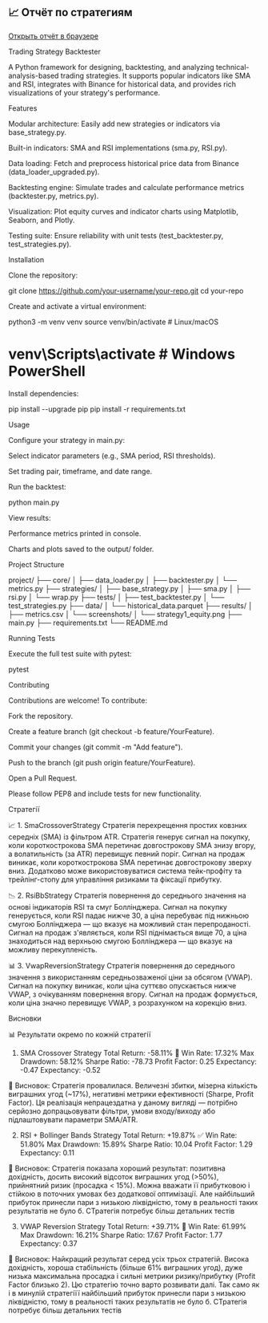 ## 📈 Отчёт по стратегиям

[Открыть отчёт в браузере](https://sacchar20.github.io/testovoe/report.html)



Trading Strategy Backtester

A Python framework for designing, backtesting, and analyzing technical-analysis-based trading strategies. It supports popular indicators like SMA and RSI, integrates with Binance for historical data, and provides rich visualizations of your strategy's performance.



Features

Modular architecture: Easily add new strategies or indicators via base_strategy.py.

Built-in indicators: SMA and RSI implementations (sma.py, RSI.py).

Data loading: Fetch and preprocess historical price data from Binance (data_loader_upgraded.py).

Backtesting engine: Simulate trades and calculate performance metrics (backtester.py, metrics.py).

Visualization: Plot equity curves and indicator charts using Matplotlib, Seaborn, and Plotly.

Testing suite: Ensure reliability with unit tests (test_backtester.py, test_strategies.py).



Installation

Clone the repository:

git clone https://github.com/your-username/your-repo.git
cd your-repo

Create and activate a virtual environment:

python3 -m venv venv
source venv/bin/activate       # Linux/macOS
# venv\Scripts\activate      # Windows PowerShell

Install dependencies:

pip install --upgrade pip
pip install -r requirements.txt



Usage

Configure your strategy in main.py:

Select indicator parameters (e.g., SMA period, RSI thresholds).

Set trading pair, timeframe, and date range.

Run the backtest:

python main.py

View results:

Performance metrics printed in console.

Charts and plots saved to the output/ folder.


Project Structure

project/
├── core/
│   ├── data_loader.py
│   ├── backtester.py
│   └── metrics.py
├── strategies/
│   ├── base_strategy.py
│   ├── sma.py
│   ├── rsi.py
│   └── wrap.py
├── tests/
│   ├── test_backtester.py
│   └── test_strategies.py
├── data/
│   └── historical_data.parquet
├── results/
│   ├── metrics.csv
│   └── screenshots/
│       └── strategy1_equity.png
├── main.py
├── requirements.txt
└── README.md



Running Tests

Execute the full test suite with pytest:

pytest



Contributing

Contributions are welcome! To contribute:

Fork the repository.

Create a feature branch (git checkout -b feature/YourFeature).

Commit your changes (git commit -m "Add feature").

Push to the branch (git push origin feature/YourFeature).

Open a Pull Request.

Please follow PEP8 and include tests for new functionality.



Стратегії

📈 1. SmaCrossoverStrategy
Стратегія перехрещення простих ковзних середніх (SMA) із фільтром ATR.
Стратегія генерує сигнал на покупку, коли короткострокова SMA перетинає довгострокову SMA знизу вгору, а волатильність (за ATR) перевищує певний поріг.
Сигнал на продаж виникає, коли короткострокова SMA перетинає довгострокову зверху вниз.
Додатково може використовуватися система тейк-профіту та трейлінг-стопу для управління ризиками та фіксації прибутку.

📉 2. RsiBbStrategy
Стратегія повернення до середнього значення на основі індикаторів RSI та смуг Боллінджера.
Сигнал на покупку генерується, коли RSI падає нижче 30, а ціна перебуває під нижньою смугою Боллінджера — що вказує на можливий стан перепроданості.
Сигнал на продаж з'являється, коли RSI піднімається вище 70, а ціна знаходиться над верхньою смугою Боллінджера — що вказує на можливу перекупленість.

📊 3. VwapReversionStrategy
Стратегія повернення до середнього значення з використанням середньозваженої ціни за обсягом (VWAP).
Сигнал на покупку виникає, коли ціна суттєво опускається нижче VWAP, з очікуванням повернення вгору.
Сигнал на продаж формується, коли ціна значно перевищує VWAP, з розрахунком на корекцію вниз.



Висновки

📊 Результати окремо по кожній стратегії
1. SMA Crossover Strategy
Total Return: -58.11% 🔻
Win Rate: 17.32%
Max Drawdown: 58.12%
Sharpe Ratio: -78.73
Profit Factor: 0.25
Expectancy: -0.47
Expectancy: -0.52

🔎 Висновок:
Стратегія провалилася. Величезні збитки, мізерна кількість виграшних угод (~17%), негативні метрики ефективності (Sharpe, Profit Factor).
Ця реалізація непрацездатна у даному вигляді — потрібно серйозно допрацьовувати фільтри, умови входу/виходу або підлаштовувати параметри SMA/ATR.


2. RSI + Bollinger Bands Strategy
Total Return: +19.87% ✅
Win Rate: 51.80%
Max Drawdown: 15.89%
Sharpe Ratio: 10.04
Profit Factor: 1.29
Expectancy: 0.11

🔎 Висновок:
Стратегія показала хороший результат: позитивна дохідність, досить високий відсоток виграшних угод (>50%), прийнятний ризик (просадка < 15%).
Можна вважати її прибутковою і стійкою в поточних умовах без додаткової оптимізації. Але найбільший прибуток принесли пари з низькою ліквідністю, тому в реальності таких результатів не було б. СТратегія потребує більш детальних тестів 


3. VWAP Reversion Strategy
Total Return: +39.71% 🥇
Win Rate: 61.99%
Max Drawdown: 16.21%
Sharpe Ratio: 17.67
Profit Factor: 1.77
Expectancy: 0.37

🔎 Висновок:
Найкращий результат серед усіх трьох стратегій. Висока дохідність, хороша стабільність (більше 61% виграшних угод), дуже низька максимальна просадка і сильні метрики ризику/прибутку (Profit Factor близько 2).
Цю стратегію точно варто розвивати далі. Так само як і в минулій стратегіїї найбільший прибуток принесли пари з низькою ліквідністю, тому в реальності таких результатів не було б. СТратегія потребує більш детальних тестів 
